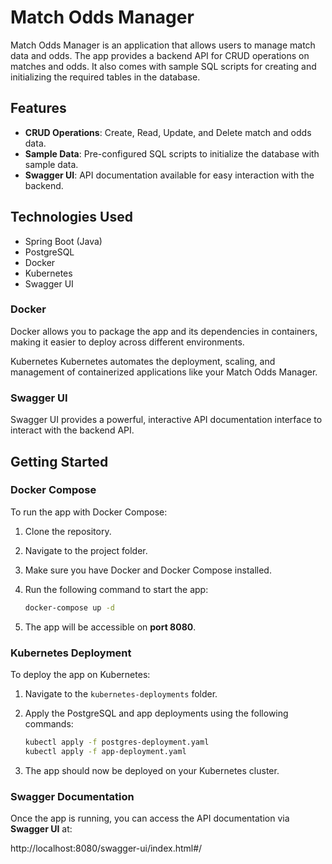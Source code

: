 # Match Odds Manager

Match Odds Manager is an application that allows users to manage match data and odds. The app provides a backend API for CRUD operations on matches and odds. It also comes with sample SQL scripts for creating and initializing the required tables in the database.

## Features

- **CRUD Operations**: Create, Read, Update, and Delete match and odds data.
- **Sample Data**: Pre-configured SQL scripts to initialize the database with sample data.
- **Swagger UI**: API documentation available for easy interaction with the backend.

## Technologies Used

- Spring Boot (Java)
- PostgreSQL
- Docker
- Kubernetes
- Swagger UI

### Docker
Docker allows you to package the app and its dependencies in containers, making it easier to deploy across different environments.

Kubernetes
Kubernetes automates the deployment, scaling, and management of containerized applications like your Match Odds Manager.

### Swagger UI
Swagger UI provides a powerful, interactive API documentation interface to interact with the backend API.

## Getting Started

### Docker Compose

To run the app with Docker Compose:

1. Clone the repository.
2. Navigate to the project folder.
3. Make sure you have Docker and Docker Compose installed.
4. Run the following command to start the app:

    ```sh
    docker-compose up -d
    ```

5. The app will be accessible on **port 8080**.

### Kubernetes Deployment

To deploy the app on Kubernetes:

1. Navigate to the `kubernetes-deployments` folder.
2. Apply the PostgreSQL and app deployments using the following commands:

    ```sh
    kubectl apply -f postgres-deployment.yaml
    kubectl apply -f app-deployment.yaml
    ```

3. The app should now be deployed on your Kubernetes cluster.

### Swagger Documentation

Once the app is running, you can access the API documentation via **Swagger UI** at:

http://localhost:8080/swagger-ui/index.html#/

